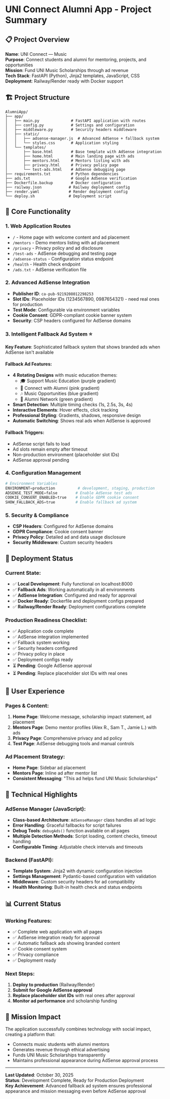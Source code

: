 # UNI Connect Alumni App - Project Summary

## 📋 Project Overview
**Name**: UNI Connect — Music  
**Purpose**: Connect students and alumni for mentoring, projects, and opportunities  
**Mission**: Fund UNI Music Scholarships through ad revenue  
**Tech Stack**: FastAPI (Python), Jinja2 templates, JavaScript, CSS  
**Deployment**: Railway/Render ready with Docker support  

## 🏗️ Project Structure
```
AlumniApp/
├── app/
│   ├── main.py              # FastAPI application with routes
│   ├── config.py            # Settings and configuration
│   ├── middleware.py        # Security headers middleware
│   ├── static/
│   │   ├── adsense-manager.js  # Advanced AdSense + fallback system
│   │   └── styles.css       # Application styling
│   └── templates/
│       ├── base.html        # Base template with AdSense integration
│       ├── home.html        # Main landing page with ads
│       ├── mentors.html     # Mentors listing with ads
│       ├── privacy.html     # Privacy policy page
│       └── test-ads.html    # AdSense debugging page
├── requirements.txt         # Python dependencies
├── ads.txt                  # Google AdSense verification
├── Dockerfile.backup        # Docker configuration
├── railway.json            # Railway deployment config
├── render.yaml             # Render deployment config
└── deploy.sh               # Deployment script
```

## 🎯 Core Functionality

### 1. **Web Application Routes**
- `/` - Home page with welcome content and ad placement
- `/mentors` - Demo mentors listing with ad placement
- `/privacy` - Privacy policy and ad disclosure
- `/test-ads` - AdSense debugging and testing page
- `/adsense-status` - Configuration status endpoint
- `/health` - Health check endpoint
- `/ads.txt` - AdSense verification file

### 2. **Advanced AdSense Integration**
- **Publisher ID**: `ca-pub-9219208012298253`
- **Slot IDs**: Placeholder IDs (1234567890, 0987654321) - need real ones for production
- **Test Mode**: Configurable via environment variables
- **Cookie Consent**: GDPR-compliant cookie banner system
- **Security**: CSP headers configured for AdSense domains

### 3. **Intelligent Fallback Ad System** ⭐
**Key Feature**: Sophisticated fallback system that shows branded ads when AdSense isn't available

#### Fallback Ad Features:
- **4 Rotating Designs** with music education themes:
  - 🎓 Support Music Education (purple gradient)
  - 🎵 Connect with Alumni (pink gradient)
  - 🎶 Music Opportunities (blue gradient)
  - 🎤 Alumni Network (green gradient)
- **Smart Detection**: Multiple timing checks (1s, 2.5s, 3s, 4s)
- **Interactive Elements**: Hover effects, click tracking
- **Professional Styling**: Gradients, shadows, responsive design
- **Automatic Switching**: Shows real ads when AdSense is approved

#### Fallback Triggers:
- AdSense script fails to load
- Ad slots remain empty after timeout
- Non-production environment (placeholder slot IDs)
- AdSense approval pending

### 4. **Configuration Management**
```python
# Environment Variables
ENVIRONMENT=production          # development, staging, production
ADSENSE_TEST_MODE=false        # Enable AdSense test ads
COOKIE_CONSENT_ENABLED=true    # Enable GDPR cookie consent
SHOW_FALLBACK_ADS=true         # Enable fallback ad system
```

### 5. **Security & Compliance**
- **CSP Headers**: Configured for AdSense domains
- **GDPR Compliance**: Cookie consent banner
- **Privacy Policy**: Detailed ad and data usage disclosure
- **Security Middleware**: Custom security headers

## 🚀 Deployment Status

### Current State:
- ✅ **Local Development**: Fully functional on localhost:8000
- ✅ **Fallback Ads**: Working automatically in all environments
- ✅ **AdSense Integration**: Configured and ready for approval
- ✅ **Docker Ready**: Dockerfile and deployment configs prepared
- ✅ **Railway/Render Ready**: Deployment configurations complete

### Production Readiness Checklist:
- ✅ Application code complete
- ✅ AdSense integration implemented
- ✅ Fallback system working
- ✅ Security headers configured
- ✅ Privacy policy in place
- ✅ Deployment configs ready
- ⏳ **Pending**: Google AdSense approval
- ⏳ **Pending**: Replace placeholder slot IDs with real ones

## 🎨 User Experience

### Pages & Content:
1. **Home Page**: Welcome message, scholarship impact statement, ad placement
2. **Mentors Page**: Demo mentor profiles (Alex R., Sam T., Jamie L.) with ads
3. **Privacy Page**: Comprehensive privacy and ad policy
4. **Test Page**: AdSense debugging tools and manual controls

### Ad Placement Strategy:
- **Home Page**: Sidebar ad placement
- **Mentors Page**: Inline ad after mentor list
- **Consistent Messaging**: "This ad helps fund UNI Music Scholarships"

## 🔧 Technical Highlights

### AdSense Manager (JavaScript):
- **Class-based Architecture**: `AdSenseManager` class handles all ad logic
- **Error Handling**: Graceful fallbacks for script failures
- **Debug Tools**: `debugAds()` function available on all pages
- **Multiple Detection Methods**: Script loading, content checks, timeout handling
- **Configurable Timing**: Adjustable check intervals and timeouts

### Backend (FastAPI):
- **Template System**: Jinja2 with dynamic configuration injection
- **Settings Management**: Pydantic-based configuration with validation
- **Middleware**: Custom security headers for ad compatibility
- **Health Monitoring**: Built-in health check and status endpoints

## 📊 Current Status

### Working Features:
- ✅ Complete web application with all pages
- ✅ AdSense integration ready for approval
- ✅ Automatic fallback ads showing branded content
- ✅ Cookie consent system
- ✅ Privacy compliance
- ✅ Deployment ready

### Next Steps:
1. **Deploy to production** (Railway/Render)
2. **Submit for Google AdSense approval**
3. **Replace placeholder slot IDs** with real ones after approval
4. **Monitor ad performance** and scholarship funding

## 🎵 Mission Impact
The application successfully combines technology with social impact, creating a platform that:
- Connects music students with alumni mentors
- Generates revenue through ethical advertising
- Funds UNI Music Scholarships transparently
- Maintains professional appearance during AdSense approval process

---

**Last Updated**: October 30, 2025  
**Status**: Development Complete, Ready for Production Deployment  
**Key Achievement**: Advanced fallback ad system ensures professional appearance and mission messaging even before AdSense approval
